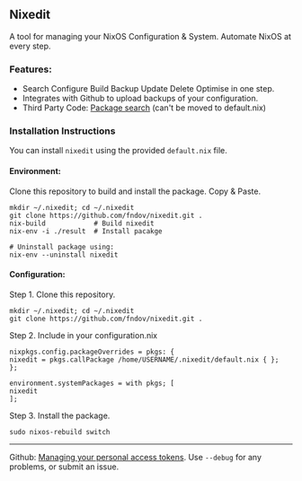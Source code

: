 ## Nixedit
A tool for managing your NixOS Configuration & System. Automate NixOS at every step.

### Features:
- Search Configure Build Backup Update Delete Optimise in one step.
- Integrates with Github to upload backups of your configuration.
- Third Party Code: [Package search](https://github.com/niksingh710/nsearch?tab=readme-ov-file) (can't be moved to default.nix)

### Installation Instructions

You can install `nixedit` using the provided `default.nix` file.

#### Environment:

Clone this repository to build and install the package. Copy & Paste.

```
mkdir ~/.nixedit; cd ~/.nixedit
git clone https://github.com/fndov/nixedit.git .
nix-build            # Build nixedit
nix-env -i ./result  # Install pacakge
```
```
# Uninstall package using:
nix-env --uninstall nixedit
```
#### Configuration:
Step 1. Clone this repository.
```
mkdir ~/.nixedit; cd ~/.nixedit
git clone https://github.com/fndov/nixedit.git .
```
Step 2. Include in your configuration.nix
```
nixpkgs.config.packageOverrides = pkgs: {
nixedit = pkgs.callPackage /home/USERNAME/.nixedit/default.nix { };
};

environment.systemPackages = with pkgs; [
nixedit
];
```
Step 3. Install the package.
```
sudo nixos-rebuild switch
```
---
Github: [Managing your personal access tokens](https://docs.github.com/en/authentication/keeping-your-account-and-data-secure/managing-your-personal-access-tokens). Use ``--debug`` for any problems, or submit an issue.
